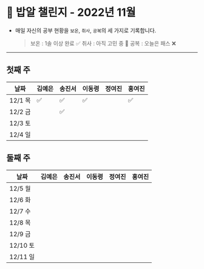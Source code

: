 # 🍚 밥알 챌린지 - 2022년 11월
- 매일 자신의 공부 현황을 `보온`, `취사`, `공복`의 세 가지로 기록합니다.
    
    > 보온 : 1솔 이상 완료 ✅
    취사 : 아직 고민 중 🤔
    공복 : 오늘은 패스 ❌
---

## 첫째 주
**날짜**|김예은|송진서|이동령|정여진|홍여진
---|---|---|---|---|---
12/1 목|✅|✅ |✅| |✅
12/2 금| |✅ | | | 
12/3 토| | | | | 
12/4 일| | | | | 


## 둘째 주
**날짜**|김예은|송진서|이동령|정여진|홍여진
---|---|---|---|---|---
12/5 월| | | | |
12/6 화| | | | |
12/7 수| | | | |
12/8 목| | | | |
12/9 금| | | | |
12/10 토| | | | |
12/11 일| | | | |
